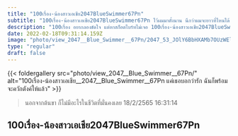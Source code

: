 ```yaml
---
title: "100เรื่อง-น้องสาวเอเชีย2047BlueSwimmer67Pn"
subtitle: "100เรื่อง-น้องสาวเอเชีย2047BlueSwimmer67Pn ไว้ผมมาตั้งนาน นึกว่าผมจะยาวที่ไหนได้.. ผมร่วง"
description: "100เรื่อง อยากลองขัดใจ แต่หาสก็อตไบร์ทไม่เจอ 100เรื่อง-น้องสาวเอเชีย2047BlueSwimmer67Pn 18/2/2565 16:31:14"
date: 2022-02-18T09:31:14.159Z
image: "photo/view_2047__Blue_Swimmer__67Pn/2047_53_JOlY6BbHXAMb7OUzWElo.jpg"
type: "regular"
draft: false
---
```


{{< foldergallery src="photo/view_2047__Blue_Swimmer__67Pn/" alt="100เรื่อง-น้องสาวเอเชีย__2047__Blue_Swimmer__67Pn แค่เธอบอกว่ารัก ฉันก็พร้อมจะควักตังค์ให้แล้ว" >}}


> นอกจากต้นขา ก็ไม่มีอะไรในชีวิตที่มั่นคงเลย 18/2/2565 16:31:14

## 100เรื่อง-น้องสาวเอเชีย2047BlueSwimmer67Pn

